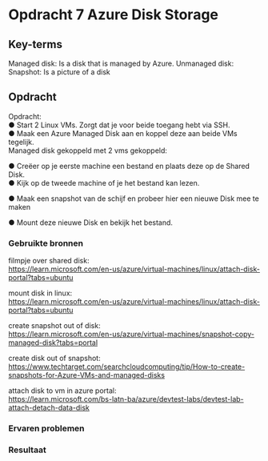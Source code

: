 # Opdracht 7 Azure Disk Storage


## Key-terms
Managed disk: Is a disk that is managed by Azure. 
Unmanaged disk:  
Snapshot: Is a picture of a disk  




## Opdracht
Opdracht:  
●	Start 2 Linux VMs. Zorgt dat je voor beide toegang hebt via SSH.  
●	Maak een Azure Managed Disk aan en koppel deze aan beide VMs tegelijk.   
Managed disk gekoppeld met 2 vms gekoppeld:  


●	Creëer op je eerste machine een bestand en plaats deze op de Shared Disk.  
●	Kijk op de tweede machine of je het bestand kan lezen.   
 

 
●	Maak een snapshot van de schijf en probeer hier een nieuwe Disk mee te maken    



●	Mount deze nieuwe Disk en bekijk het bestand. 


### Gebruikte bronnen  

filmpje over shared disk:  
https://learn.microsoft.com/en-us/azure/virtual-machines/linux/attach-disk-portal?tabs=ubuntu

mount disk in linux:  
https://learn.microsoft.com/en-us/azure/virtual-machines/linux/attach-disk-portal?tabs=ubuntu    

create snapshot out of disk:  
https://learn.microsoft.com/en-us/azure/virtual-machines/snapshot-copy-managed-disk?tabs=portal

create disk out of snapshot:  
https://www.techtarget.com/searchcloudcomputing/tip/How-to-create-snapshots-for-Azure-VMs-and-managed-disks  

attach disk to vm in azure portal:   
https://learn.microsoft.com/bs-latn-ba/azure/devtest-labs/devtest-lab-attach-detach-data-disk

### Ervaren problemen


### Resultaat
